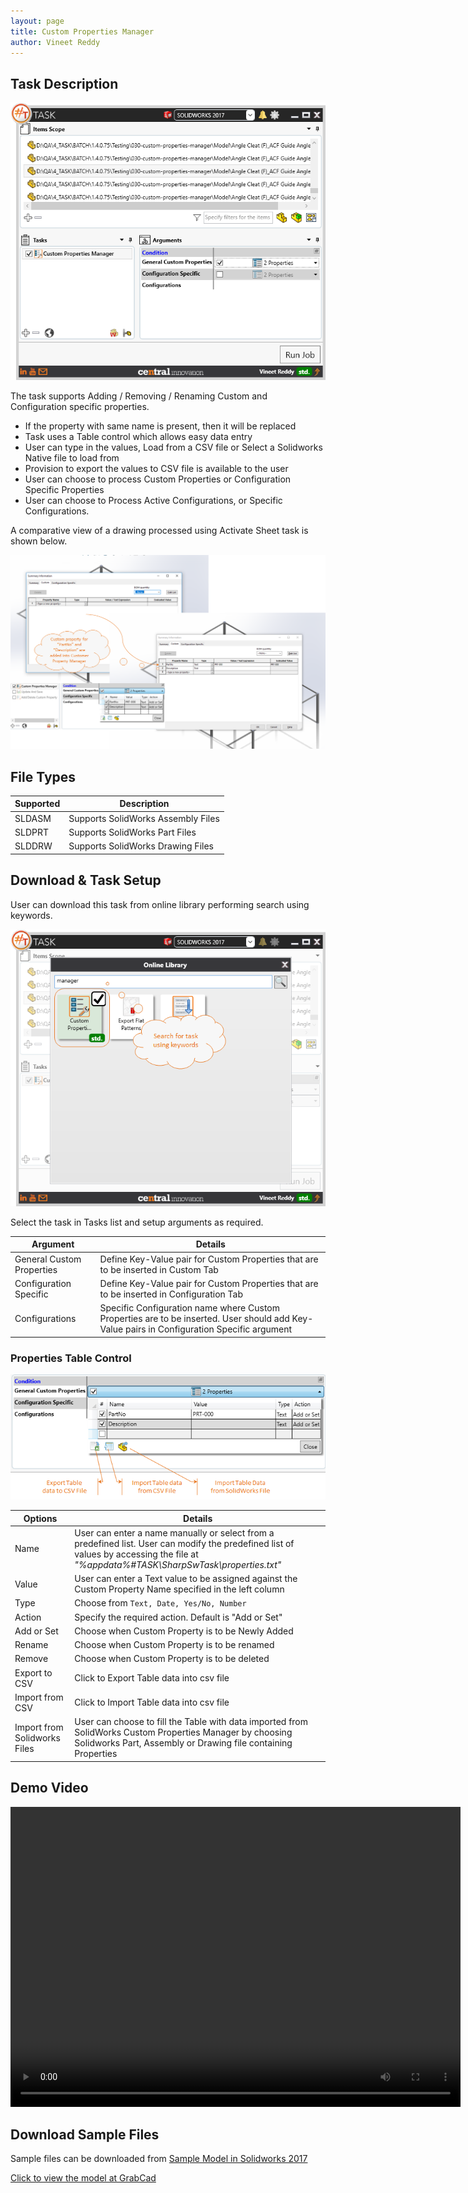 ```yaml
---
layout: page
title: Custom Properties Manager
author: Vineet Reddy
---
```


## Task Description

![Custom Properties Manager](030_custom_properties_manager_001.png "Custom Properties Manager")

The task supports Adding / Removing / Renaming Custom and Configuration specific properties. 
 - If the property with same name is present, then it will be replaced
 - Task uses a Table control which allows easy data entry
 - User can type in the values, Load from a CSV file or Select a Solidworks Native file to load from
 - Provision to export the values to CSV file is available to the user
 - User can choose to process Custom Properties or Configuration Specific Properties
 - User can choose to Process Active Configurations, or Specific Configurations.


A comparative view of a drawing processed using Activate Sheet task is shown below.

![Comparision](030_custom_properties_manager_002.png "Comparison between initial and final state of Solidworks Custom Properties")

## File Types

| Supported | Description |
| --- | --- |
| SLDASM | Supports SolidWorks Assembly Files |
| SLDPRT | Supports SolidWorks Part Files |
| SLDDRW | Supports SolidWorks Drawing Files |


## Download & Task Setup

User can download this task from online library performing search using keywords.

![Keyword Search](030_custom_properties_manager_003.png "Search Online Library using Keywords")

Select the task in Tasks list and setup arguments as required.

| Argument | Details |
| --- | --- |
| General Custom Properties | Define Key-Value pair for Custom Properties that are to be inserted in Custom Tab |
| Configuration Specific | Define Key-Value pair for Custom Properties that are to be inserted in Configuration Tab |
| Configurations | Specific Configuration name where Custom Properties are to be inserted. User should add Key-Value pairs in Configuration Specific argument |



### Properties Table Control

![Define Custom Properties](030_custom_properties_manager_004.png "Table Control to define key-value pairs")



| Options                      | Details                                                      |
| ---------------------------- | ------------------------------------------------------------ |
| Name                         | User can enter a name manually or select from a predefined list. User can modify the predefined list of values by accessing the file at *"%appdata%\#TASK\SharpSwTask\properties.txt"* |
| Value                        | User can enter a Text value to be assigned against the Custom Property Name specified in the left column |
| Type                         | Choose from `Text, Date, Yes/No, Number`                     |
| Action                       | Specify the required action. Default is "Add or Set"         |
| Add or Set                   | Choose when Custom Property is to be Newly Added             |
| Rename                       | Choose when Custom Property is to be renamed                 |
| Remove                       | Choose when Custom Property is to be deleted                 |
| Export to CSV                | Click to Export Table data into csv file                     |
| Import from CSV              | Click to Import Table data into csv file                     |
| Import from Solidworks Files | User can choose to fill the Table with data imported from SolidWorks Custom Properties Manager by choosing Solidworks Part, Assembly or Drawing file containing Properties |



## Demo Video

<video width="720" height="480" controls>
  <source src="http://cloud.ic3d.com.au.s3.amazonaws.com/sharp_task/videos/Sharptask_custo_prop_mgr.mp4" type="video/mp4">
</video>



## Download Sample Files

Sample files can be downloaded from 
[Sample Model in Solidworks 2017](../000-model/SolidWorks_2017_RoboticArm.zip)

[Click to view the model at GrabCad](https://grabcad.com/library/5-dof-robot-1)
